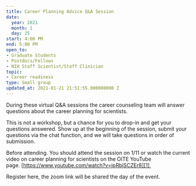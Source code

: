 ```yaml
---
title: Career Planning Advice Q&A Session
date:
  year: 2021
  month: 1
  day: 25
start: 4:00 PM
end: 5:00 PM
open_to:
- Graduate Students
- Postdocs/Fellows
- NIH Staff Scientist/Staff Clinician
topic:
- Career readiness
type: Small group
updated_at: 2021-01-21 21:51:55.000000000 Z
---
```

During these virtual Q&amp;A sessions the career counseling team will
answer questions about the career planning for scientists.

This is not a workshop, but a chance for you to drop-in and get your
questions answered. Show up at the beginning of the session, submit your
questions via the chat function, and we will take questions in order of
submission.

Before attending. You should attend the session on 1/11 or watch the
current video on career planning for scientists on the OITE YouTube
page. [https://www.youtube.com/watch?v=ipRbjSCZEr8][1] 

Register here, the zoom link will be shared the day of the event.

 

 



[1]: https://www.youtube.com/watch?v=ipRbjSCZEr8
